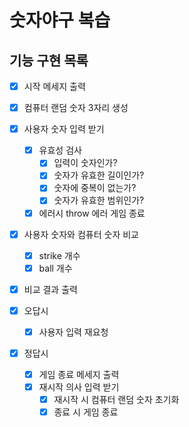 # 숫자야구 복습

## 기능 구현 목록

- [x] 시작 메세지 출력

- [x] 컴퓨터 랜덤 숫자 3자리 생성

- [x] 사용자 숫자 입력 받기

  - [x] 유효성 검사
    - [x] 입력이 숫자인가?
    - [x] 숫자가 유효한 길이인가?
    - [x] 숫자에 중복이 없는가?
    - [x] 숫자가 유효한 범위인가?
  - [x] 에러시 throw 에러 게임 종료

- [x] 사용자 숫자와 컴퓨터 숫자 비교

  - [x] strike 개수
  - [x] ball 개수

- [x] 비교 결과 출력

- [x] 오답시

  - [x] 사용자 입력 재요청

- [x] 정답시

  - [x] 게임 종료 메세지 출력
  - [x] 재시작 의사 입력 받기
    - [x] 재시작 시 컴퓨터 랜덤 숫자 초기화
    - [x] 종료 시 게임 종료
